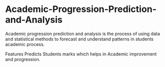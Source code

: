 # Academic-Progression-Prediction-and-Analysis
Academic progression prediction and analysis is the process of using data and statistical methods to forecast and understand patterns in students academic process.

Features
Predicts Students marks which helps in Academic improvement and progression.
